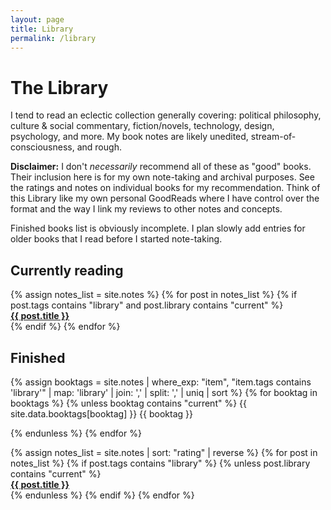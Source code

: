 ```yaml
---
layout: page
title: Library
permalink: /library
---
```


# The Library

<div class="narrower" markdown="1">
I tend to read an eclectic collection generally covering: political philosophy, culture & social commentary, fiction/novels, technology, design, psychology, and more. My book notes are likely unedited, stream-of-consciousness, and rough.

**Disclaimer:** I don't *necessarily* recommend all of these as "good" books. Their inclusion here is for my own note-taking and archival purposes. See the ratings and notes on individual books for my recommendation. Think of this Library like my own personal GoodReads where I have control over the format and the way I link my reviews to other notes and concepts.

Finished books list is obviously incomplete. I plan slowly add entries for older books that I read before I started note-taking.
</div>

## Currently reading

<div class="fdr card-container">
{% assign notes_list = site.notes %}  
{% for post in notes_list %}
    {% if post.tags contains "library" and post.library contains "current" %}
    <div class="card-small">
        <div class="card-inner">
            <div class="card-title">
                <strong>
                    <a class="internal-link" href="{{ post.url }}">
                        {{ post.title }}
                    </a>
                </strong>
            </div>
            <img class="pvd" src="{{ post.img }}" alt=""/>
        </div>
    </div>
    {% endif %}
{% endfor %}
</div>

## Finished

<div class="narrower mtd">
{% assign booktags =  site.notes | where_exp: "item", "item.tags contains 'library'" | map: 'library' | join: ',' | split: ',' | uniq | sort %}
{% for booktag in booktags %}
{% unless booktag contains "current" %}
<span class="tag mrs mbs taglist" id="{{ booktag | split: ' ' | join: '-' }}">
    <span class="mrs">
        {{ site.data.booktags[booktag] }}
    </span>
    <span>
        {{ booktag }}
    </span>
</span>

{% endunless %}
{% endfor %}
</div>

<div class="fdr card-container">
{% assign notes_list = site.notes | sort: "rating" | reverse %}  
{% for post in notes_list %}
    {% if post.tags contains "library" %}
    {% unless post.library contains "current" %}
    <div class="card-small" data-tags="{{ post.library }}">
        <div class="card-inner">
            <div class="card-title">
                <strong>
                    <a class="internal-link" href="{{ post.url }}">
                        {{ post.title }}
                    </a>
                </strong>
            </div>
            <img class="pvd" src="{{ post.img }}" alt=""/>
        </div>
    </div>
    {% endunless %}
    {% endif %}
{% endfor %}
</div>

<script>
    let tags = [];
    if(window.location.hash) {
        const urlTag = decodeURIComponent(window.location.hash.split('#')[1]);
        tags = [urlTag];
        $("#" + urlTag.split(' ').join('-')).addClass("active-tag");
    }

    function filterNotesByTags() {
        $("[data-tags]").each(function(index, element) {
            const elementTags = element.getAttribute("data-tags").split(',');
            if (elementTags.some(r => tags.includes(r)) || tags.length === 0) {
                $(this).removeClass("hidden");
            } else {
                $(this).addClass("hidden");
            } 
        });
    }

    $(".taglist").each(function() {
        $(this).click(function() {
            const id = $(this).attr('id').split('-').join(' ');
            if (tags.includes(id)) {
                const index = tags.indexOf(id);
                tags.splice(index, 1);
                $(this).removeClass("active-tag");
            } else {
                $(this).addClass("active-tag");
                tags.push(id);
            }
            filterNotesByTags();
        })
    });

    filterNotesByTags();

</script>